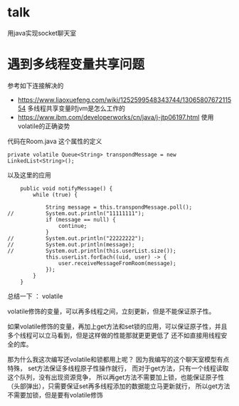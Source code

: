 # talk
用java实现socket聊天室


# 遇到多线程变量共享问题

参考如下连接解决的

- https://www.liaoxuefeng.com/wiki/1252599548343744/1306580767211554   多线程共享变量时jvm是怎么工作的
- https://www.ibm.com/developerworks/cn/java/j-jtp06197.html  使用volatile的正确姿势



代码在Room.java
这个属性的定义
```
private volatile Queue<String> transpondMessage = new LinkedList<String>();
```

以及这里的应用

```
	public void notifyMessage() {
		while (true) {
			
			String message = this.transpondMessage.poll();
//			System.out.println("11111111");
			if (message == null) {
				continue;
			}
//			System.out.println("22222222");
//			System.out.println(message);
//			System.out.println(this.userList.size());
			this.userList.forEach((uid, user) -> {
				user.receiveMessageFromRoom(message);
			});
		}
	}
```


总结一下 ： volatile

volatile修饰的变量，可以再多线程之间，立刻更新，但是不能保证原子性。

如果volatile修饰的变量，再加上get方法和set锁的应用，可以保证原子性，并且多个线程可以立马看到，但是这样做的性能那就更更更低了
还不如直接用线程安全的库。

那为什么我这次编写还volatile和锁都用上呢？
 因为我编写的这个聊天室模型有点特殊， set方法保证多线程原子性操作就行，
 而对于get方法，只有一个线程读取这个队列，没有出现资源竞争，
 所以再get方法不需要加上锁，也能保证原子性（头部弹出），只需要保证set再多线程添加的数据能立马更新就行，
 所以get方法不需要加锁，但是要有volatile修饰